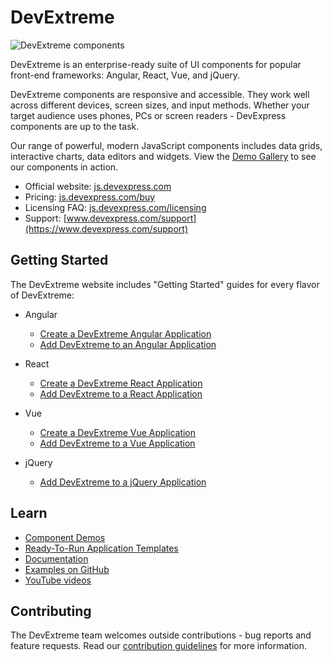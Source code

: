 # DevExtreme

![DevExtreme components](https://js.devexpress.com/Content/Images/Main/modern/AdaptivityDesktop.png)

DevExtreme is an enterprise-ready suite of UI components for popular front-end frameworks: Angular, React, Vue, and jQuery.

DevExtreme components are responsive and accessible. They work well across different devices, screen sizes, and input methods. Whether your target audience uses phones, PCs or screen readers - DevExpress components are up to the task.

Our range of powerful, modern JavaScript components includes data grids, interactive charts, data editors and widgets. View the [Demo Gallery](https://js.devexpress.com/Demos/WidgetsGallery/) to see our components in action.

- Official website: [js.devexpress.com](https://js.devexpress.com)
- Pricing: [js.devexpress.com/buy](https://js.devexpress.com/Buy)
- Licensing FAQ: [js.devexpress.com/licensing](https://js.devexpress.com/Licensing)
- Support: [www.devexpress.com/support](https://www.devexpress.com/support)

## Getting Started

The DevExtreme website includes "Getting Started" guides for every flavor of DevExtreme:

- Angular
    - [Create a DevExtreme Angular Application](https://js.devexpress.com/Angular/Documentation/Guide/Angular_Components/Getting_Started/Create_a_DevExtreme_Application/)
    - [Add DevExtreme to an Angular Application](https://js.devexpress.com/Angular/Documentation/Guide/Angular_Components/Getting_Started/Add_DevExtreme_to_an_Angular_CLI_Application/)

- React
    - [Create a DevExtreme React Application](https://js.devexpress.com/React/Documentation/Guide/React_Components/Create_a_DevExtreme_Application/)
    - [Add DevExtreme to a React Application](https://js.devexpress.com/React/Documentation/Guide/React_Components/Add_DevExtreme_to_a_React_Application/)

- Vue
    - [Create a DevExtreme Vue Application](https://js.devexpress.com/Vue/Documentation/Guide/Vue_Components/Create_a_DevExtreme_Application/)
    - [Add DevExtreme to a Vue Application](https://js.devexpress.com/Vue/Documentation/Guide/Vue_Components/Add_DevExtreme_to_a_Vue_Application/)

- jQuery
    - [Add DevExtreme to a jQuery Application](https://js.devexpress.com/jQuery/Documentation/Guide/jQuery_Components/Add_DevExtreme_to_a_jQuery_Application/)

## Learn

- [Component Demos](https://js.devexpress.com/Demos/WidgetsGallery)
- [Ready-To-Run Application Templates](https://js.devexpress.com/Templates/UITemplates)
- [Documentation](https://js.devexpress.com/Documentation)
- [Examples on GitHub](https://github.com/DevExpress/DevExtreme-examples)
- [YouTube videos](https://www.youtube.com/user/DeveloperExpress/)

## Contributing

The DevExtreme team welcomes outside contributions - bug reports and feature requests. Read our [contribution guidelines](CONTRIBUTING.md) for more information.

